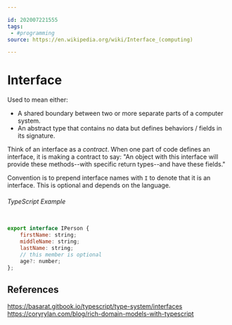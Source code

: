 ```yaml
---

id: 202007221555
tags:
 - #programming
source: https://en.wikipedia.org/wiki/Interface_(computing)

---
```


# Interface
Used to mean either:
 - A shared boundary between two or more separate parts of a computer system.
 - An abstract type that contains no data but defines behaviors / fields in its signature.
 
 Think of an interface as a *contract*. When one part of code defines an interface, it is making a contract to say: "An object with this interface will provide these methods--with specific return types--and have these fields."

Convention is to prepend interface names with `I` to denote that it is an interface. This is optional and depends on the language.

###### TypeScript Example
```js

export interface IPerson {
	firstName: string;
	middleName: string;
	lastName: string;
	// this member is optional
	age?: number;
};

```


## References
https://basarat.gitbook.io/typescript/type-system/interfaces
https://coryrylan.com/blog/rich-domain-models-with-typescript